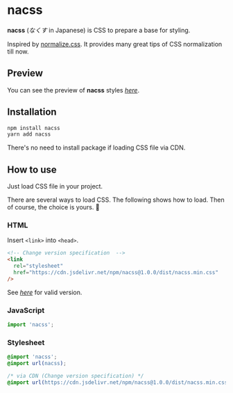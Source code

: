 # nacss

**nacss** (*なくす* in Japanese) is CSS to prepare a base for styling.

Inspired by [normalize.css](https://www.npmjs.com/package/normalize.css). It provides many great tips of CSS normalization till now.


## Preview

You can see the preview of **nacss** styles *[here](/preview/)*.


## Installation

```bash
npm install nacss
yarn add nacss
```

There's no need to install package if loading CSS file via CDN.


## How to use

Just load CSS file in your project.

There are several ways to load CSS. The following shows how to load.
Then of course, the choice is yours. 🐑

### HTML

Insert `<link>` into `<head>`.

```html
<!-- Change version specification  -->
<link
  rel="stylesheet"
  href="https://cdn.jsdelivr.net/npm/nacss@1.0.0/dist/nacss.min.css"
/>
```

See *[here](https://github.com/nemuvski/nacss/releases)* for valid version.

### JavaScript

```js
import 'nacss';
```

### Stylesheet

```css
@import 'nacss';
@import url(nacss);

/* via CDN (Change version specification) */
@import url(https://cdn.jsdelivr.net/npm/nacss@1.0.0/dist/nacss.min.css);
```
